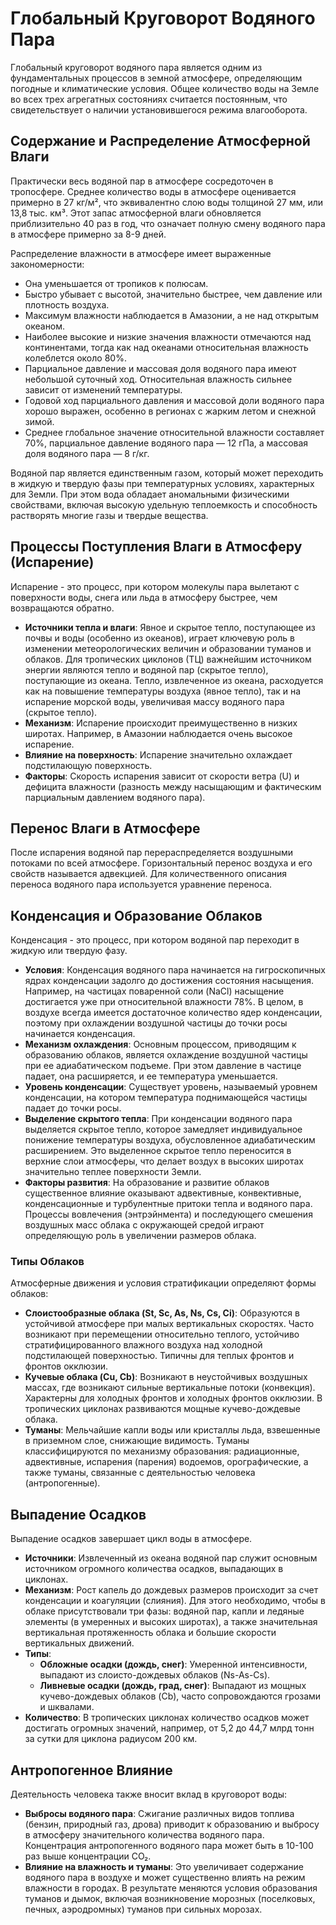 # Глобальный Круговорот Водяного Пара

Глобальный круговорот водяного пара является одним из фундаментальных процессов в земной атмосфере, определяющим погодные и климатические условия. Общее количество воды на Земле во всех трех агрегатных состояниях считается постоянным, что свидетельствует о наличии установившегося режима влагооборота.

## Содержание и Распределение Атмосферной Влаги

Практически весь водяной пар в атмосфере сосредоточен в тропосфере. Среднее количество воды в атмосфере оценивается примерно в 27 кг/м², что эквивалентно слою воды толщиной 27 мм, или 13,8 тыс. км³. Этот запас атмосферной влаги обновляется приблизительно 40 раз в год, что означает полную смену водяного пара в атмосфере примерно за 8-9 дней.

Распределение влажности в атмосфере имеет выраженные закономерности:

* Она уменьшается от тропиков к полюсам.
* Быстро убывает с высотой, значительно быстрее, чем давление или плотность воздуха.
* Максимум влажности наблюдается в Амазонии, а не над открытым океаном.
* Наиболее высокие и низкие значения влажности отмечаются над континентами, тогда как над океанами относительная влажность колеблется около 80%.
* Парциальное давление и массовая доля водяного пара имеют небольшой суточный ход. Относительная влажность сильнее зависит от изменений температуры.
* Годовой ход парциального давления и массовой доли водяного пара хорошо выражен, особенно в регионах с жарким летом и снежной зимой.
* Среднее глобальное значение относительной влажности составляет 70%, парциальное давление водяного пара — 12 гПа, а массовая доля водяного пара — 8 г/кг.

Водяной пар является единственным газом, который может переходить в жидкую и твердую фазы при температурных условиях, характерных для Земли. При этом вода обладает аномальными физическими свойствами, включая высокую удельную теплоемкость и способность растворять многие газы и твердые вещества.

## Процессы Поступления Влаги в Атмосферу (Испарение)

Испарение - это процесс, при котором молекулы пара вылетают с поверхности воды, снега или льда в атмосферу быстрее, чем возвращаются обратно.

* **Источники тепла и влаги**: Явное и скрытое тепло, поступающее из почвы и воды (особенно из океанов), играет ключевую роль в изменении метеорологических величин и образовании туманов и облаков. Для тропических циклонов (ТЦ) важнейшим источником энергии являются тепло и водяной пар (скрытое тепло), поступающие из океана. Тепло, извлеченное из океана, расходуется как на повышение температуры воздуха (явное тепло), так и на испарение морской воды, увеличивая массу водяного пара (скрытое тепло).
* **Механизм**: Испарение происходит преимущественно в низких широтах. Например, в Амазонии наблюдается очень высокое испарение.
* **Влияние на поверхность**: Испарение значительно охлаждает подстилающую поверхность.
* **Факторы**: Скорость испарения зависит от скорости ветра (U) и дефицита влажности (разность между насыщающим и фактическим парциальным давлением водяного пара).

## Перенос Влаги в Атмосфере

После испарения водяной пар перераспределяется воздушными потоками по всей атмосфере. Горизонтальный перенос воздуха и его свойств называется адвекцией. Для количественного описания переноса водяного пара используется уравнение переноса.

## Конденсация и Образование Облаков

Конденсация - это процесс, при котором водяной пар переходит в жидкую или твердую фазу.

* **Условия**: Конденсация водяного пара начинается на гигроскопичных ядрах конденсации задолго до достижения состояния насыщения. Например, на частицах поваренной соли (NaCl) насыщение достигается уже при относительной влажности 78%. В целом, в воздухе всегда имеется достаточное количество ядер конденсации, поэтому при охлаждении воздушной частицы до точки росы начинается конденсация.
* **Механизм охлаждения**: Основным процессом, приводящим к образованию облаков, является охлаждение воздушной частицы при ее адиабатическом подъеме. При этом давление в частице падает, она расширяется, и ее температура уменьшается.
* **Уровень конденсации**: Существует уровень, называемый уровнем конденсации, на котором температура поднимающейся частицы падает до точки росы.
* **Выделение скрытого тепла**: При конденсации водяного пара выделяется скрытое тепло, которое замедляет индивидуальное понижение температуры воздуха, обусловленное адиабатическим расширением. Это выделенное скрытое тепло переносится в верхние слои атмосферы, что делает воздух в высоких широтах значительно теплее поверхности Земли.
* **Факторы развития**: На образование и развитие облаков существенное влияние оказывают адвективные, конвективные, конденсационные и турбулентные притоки тепла и водяного пара. Процессы вовлечения (энтрэйнмента) и последующего смешения воздушных масс облака с окружающей средой играют определяющую роль в увеличении размеров облака.

### Типы Облаков

Атмосферные движения и условия стратификации определяют формы облаков:

* **Слоистообразные облака (St, Sc, As, Ns, Cs, Ci)**: Образуются в устойчивой атмосфере при малых вертикальных скоростях. Часто возникают при перемещении относительно теплого, устойчиво стратифицированного влажного воздуха над холодной подстилающей поверхностью. Типичны для теплых фронтов и фронтов окклюзии.
* **Кучевые облака (Cu, Cb)**: Возникают в неустойчивых воздушных массах, где возникают сильные вертикальные потоки (конвекция). Характерны для холодных фронтов и холодных фронтов окклюзии. В тропических циклонах развиваются мощные кучево-дождевые облака.
* **Туманы**: Мельчайшие капли воды или кристаллы льда, взвешенные в приземном слое, снижающие видимость. Туманы классифицируются по механизму образования: радиационные, адвективные, испарения (парения) водоемов, орографические, а также туманы, связанные с деятельностью человека (антропогенные).

## Выпадение Осадков

Выпадение осадков завершает цикл воды в атмосфере.

* **Источники**: Извлеченный из океана водяной пар служит основным источником огромного количества осадков, выпадающих в циклонах.
* **Механизм**: Рост капель до дождевых размеров происходит за счет конденсации и коагуляции (слияния). Для этого необходимо, чтобы в облаке присутствовали три фазы: водяной пар, капли и ледяные элементы (в умеренных и высоких широтах), а также значительная вертикальная протяженность облака и большие скорости вертикальных движений.
* **Типы**:
  * **Обложные осадки (дождь, снег)**: Умеренной интенсивности, выпадают из слоисто-дождевых облаков (Ns-As-Cs).
  * **Ливневые осадки (дождь, град, снег)**: Выпадают из мощных кучево-дождевых облаков (Cb), часто сопровождаются грозами и шквалами.
* **Количество**: В тропических циклонах количество осадков может достигать огромных значений, например, от 5,2 до 44,7 млрд тонн за сутки для циклона радиусом 200 км.

## Антропогенное Влияние

Деятельность человека также вносит вклад в круговорот воды:

* **Выбросы водяного пара**: Сжигание различных видов топлива (бензин, природный газ, дрова) приводит к образованию и выбросу в атмосферу значительного количества водяного пара. Концентрация антропогенного водяного пара может быть в 10-100 раз выше концентрации CO₂.
* **Влияние на влажность и туманы**: Это увеличивает содержание водяного пара в воздухе и может существенно влиять на режим влажности в городах. В результате меняются условия образования туманов и дымок, включая возникновение морозных (поселковых, печных, аэродромных) туманов при сильных морозах.
